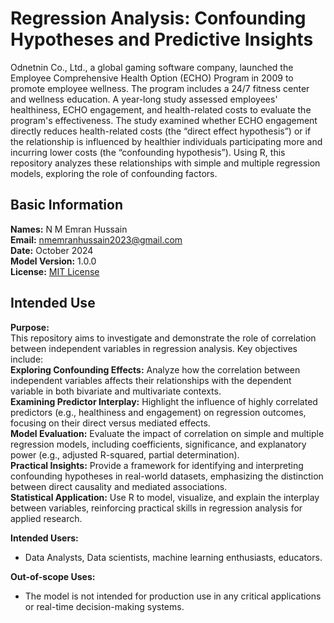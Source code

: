# Regression Analysis: Confounding Hypotheses and Predictive Insights
Odnetnin Co., Ltd., a global gaming software company, launched the Employee Comprehensive Health Option (ECHO) Program in 2009 to promote employee wellness. The program includes a 24/7 fitness center and wellness education. A year-long study assessed employees' healthiness, ECHO engagement, and health-related costs to evaluate the program's effectiveness. The study examined whether ECHO engagement directly reduces health-related costs (the “direct effect hypothesis”) or if the relationship is influenced by healthier individuals participating more and incurring lower costs (the “confounding hypothesis”). Using R, this repository analyzes these relationships with simple and multiple regression models, exploring the role of confounding factors.

## Basic Information
**Names:** N M Emran Hussain  
**Email:** nmemranhussain2023@gmail.com  
**Date:** October 2024  
**Model Version:** 1.0.0  
**License:** [MIT License](LICENSE)

## Intended Use
**Purpose:**  
This repository aims to investigate and demonstrate the role of correlation between independent variables in regression analysis. Key objectives include:  
**Exploring Confounding Effects:** Analyze how the correlation between independent variables affects their relationships with the dependent variable in both bivariate and multivariate contexts.  
**Examining Predictor Interplay:** Highlight the influence of highly correlated predictors (e.g., healthiness and engagement) on regression outcomes, focusing on their direct versus mediated effects.  
**Model Evaluation:** Evaluate the impact of correlation on simple and multiple regression models, including coefficients, significance, and explanatory power (e.g., adjusted R-squared, partial determination).  
**Practical Insights:** Provide a framework for identifying and interpreting confounding hypotheses in real-world datasets, emphasizing the distinction between direct causality and mediated associations.  
**Statistical Application:** Use R to model, visualize, and explain the interplay between variables, reinforcing practical skills in regression analysis for applied research.

**Intended Users:**
- Data Analysts, Data scientists, machine learning enthusiasts, educators.

**Out-of-scope Uses:**
- The model is not intended for production use in any critical applications or real-time decision-making systems.  
